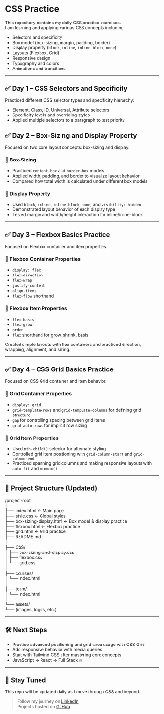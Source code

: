 # CSS Practice

This repository contains my daily CSS practice exercises.  
I am learning and applying various CSS concepts including:

- Selectors and specificity
- Box model (box-sizing, margin, padding, border)
- Display property (`block`, `inline`, `inline-block`, `none`)
- Layouts (Flexbox, Grid)
- Responsive design
- Typography and colors
- Animations and transitions

---

## ✅ Day 1 – CSS Selectors and Specificity

Practiced different CSS selector types and specificity hierarchy:

- Element, Class, ID, Universal, Attribute selectors
- Specificity levels and overriding styles
- Applied multiple selectors to a paragraph to test priority

## ✅ Day 2 – Box-Sizing and Display Property

Focused on two core layout concepts: box-sizing and display.

### 🧱 Box-Sizing

- Practiced `content-box` and `border-box` models
- Applied width, padding, and border to visualize layout behavior
- Compared how total width is calculated under different box models

### 🎯 Display Property

- Used `block`, `inline`, `inline-block`, `none`, and `visibility: hidden`
- Demonstrated layout behavior of each display type
- Tested margin and width/height interaction for inline/inline-block

---

## ✅ Day 3 – Flexbox Basics Practice

Focused on Flexbox container and item properties.

### 🧩 Flexbox Container Properties
- `display: flex`
- `flex-direction`
- `flex-wrap`
- `justify-content`
- `align-items`
- `flex-flow` shorthand

### 🎯 Flexbox Item Properties
- `flex-basis`
- `flex-grow`
- `order`
- `flex` shorthand for grow, shrink, basis

Created simple layouts with flex containers and practiced direction, wrapping, alignment, and sizing.

---

## ✅ Day 4 – CSS Grid Basics Practice

Focused on CSS Grid container and item behavior.

### 📐 Grid Container Properties
- `display: grid`
- `grid-template-rows` and `grid-template-columns` for defining grid structure
- `gap` for controlling spacing between grid items
- `grid-auto-rows` for implicit row sizing

### 🎯 Grid Item Properties
- Used `nth-child()` selector for alternate styling
- Controlled grid item positioning with `grid-column-start` and `grid-column-end`
- Practiced spanning grid columns and making responsive layouts with `auto-fit` and `minmax()`

---

## 📂 Project Structure (Updated)
/project-root  
│  
├── index.html ← Main page  
├── style.css ← Global styles  
├── box-sizing-display.html ← Box model & display practice  
├── flexbox.html ← Flexbox practice  
├── grid.html ← Grid practice  
├── README.md  
│  
├── CSS/  
│   ├── box-sizing-and-display.css  
│   ├── flexbox.css  
│   └── grid.css  
│  
├── courses/  
│   └── index.html  
│  
├── team/  
│   └── index.html  
│  
└── assets/  
    └── (images, logos, etc.)

---

## 🛠️ Next Steps

- Practice advanced positioning and grid-area usage with CSS Grid
- Add responsive behavior with media queries  
- Start with Tailwind CSS after mastering core concepts  
- JavaScript → React → Full Stack 🔥

---

## 🚀 Stay Tuned

This repo will be updated daily as I move through CSS and beyond.  
> Follow my journey on [LinkedIn](https://www.linkedin.com/in/dejan-karaka%C5%A1evi%C4%87-169a0b215/)  
> Projects hosted on [GitHub](https://github.com/Dejan1999)
